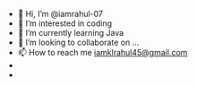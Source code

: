 - 👋 Hi, I’m @iamrahul-07
- 👀 I’m interested in coding
- 🌱 I’m currently learning Java
- 💞️ I’m looking to collaborate on ...
- 📫 How to reach me iamklrahul45@gmail.com
- 
- 

<!---
iamrahul-07/iamrahul-07 is a ✨ special ✨ repository because its `README.md` (this file) appears on your GitHub profile.
You can click the Preview link to take a look at your changes.
--->
